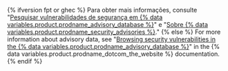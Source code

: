 {% ifversion fpt or ghec %}
Para obter mais informações, consulte "[Pesquisar vulnerabilidades de segurança em {% data variables.product.prodname_advisory_database %}](/code-security/supply-chain-security/browsing-security-vulnerabilities-in-the-github-advisory-database)" e "[Sobre {% data variables.product.prodname_security_advisories %}](/code-security/security-advisories/about-github-security-advisories)."
{% else %}
For more information about advisory data, see "[Browsing security vulnerabilities in the {% data variables.product.prodname_advisory_database %}](/free-pro-team@latest/code-security/supply-chain-security/browsing-security-vulnerabilities-in-the-github-advisory-database)" in the {% data variables.product.prodname_dotcom_the_website %} documentation.
{% endif %}
